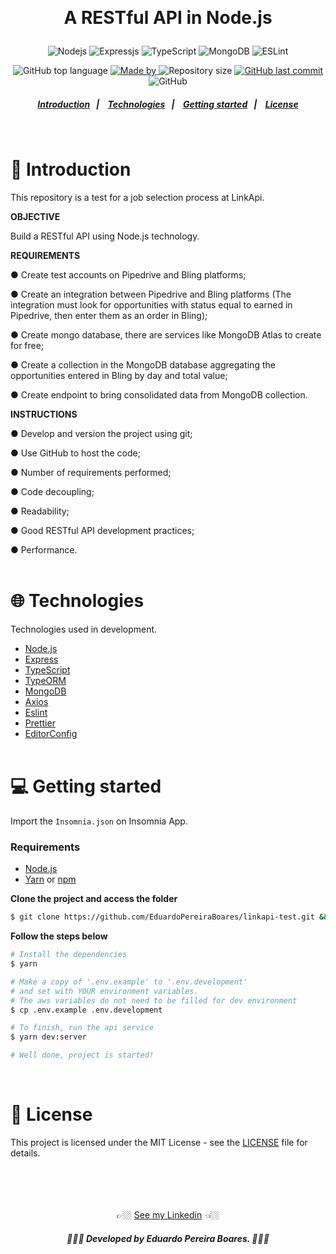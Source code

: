 <br><h1 align="center">
A RESTful API in Node.js

</h1>

<p align="center">
  <img alt="Nodejs" src="https://img.shields.io/badge/node.js-%2343853D.svg?style=for-the-badge&logo=node.js&logoColor=white"/>

  <img alt="Expressjs" src="https://img.shields.io/badge/express.js-%23404d59.svg?style=for-the-badge&logo=express&logoColor=%2361DAFB"/>

  <img alt="TypeScript" src="https://img.shields.io/badge/typescript%20-%23007ACC.svg?&style=for-the-badge&logo=typescript&logoColor=white"/>

   <img alt="MongoDB" src="https://img.shields.io/badge/MongoDB-%234ea94b.svg?style=for-the-badge&logo=mongodb&logoColor=white"/>

  <img alt="ESLint" src="https://img.shields.io/badge/ESLint-4B3263?style=for-the-badge&logo=eslint&logoColor=white" />
</p>

<p align="center">
  <img alt="GitHub top language" src="https://img.shields.io/github/languages/top/EduardoPereiraBoares/linkapi-test?color=7e3ace">

  <a href="https://www.linkedin.com/in/EduardoPereiraBoares/" target="_blank" rel="noopener noreferrer">
    <img alt="Made by" src="https://img.shields.io/badge/made%20by-Eduardo%20Pereira%20Boares-%23?color=7e3ace">
  </a>

  <img alt="Repository size" src="https://img.shields.io/github/repo-size/EduardoPereiraBoares/linkapi-test?color=7e3ace">

  <a href="https://github.com/EduardoPereiraBoares/linkapi-test/commits/master">
    <img alt="GitHub last commit" src="https://img.shields.io/github/last-commit/EduardoPereiraBoares/linkapi-test?color=7e3ace">
  </a>

   <img alt="GitHub" src="https://img.shields.io/github/license/EduardoPereiraBoares/linkapi-test?color=7e3ace">
</p>

<h5 align="center">
  <a href="#-introduction">Introduction</a>&nbsp;&nbsp;&nbsp;|&nbsp;&nbsp;&nbsp;
  <a href="#-technologies">Technologies</a>&nbsp;&nbsp;&nbsp;|&nbsp;&nbsp;&nbsp;
  <a href="#-getting-started">Getting started</a>&nbsp;&nbsp;&nbsp;|&nbsp;&nbsp;&nbsp;
  <a href="#-license">License</a>
</h5><br>

# 📖 Introduction<br>

This repository is a test for a job selection process at LinkApi.

**OBJECTIVE**

Build a RESTful API using Node.js technology.<br>

**REQUIREMENTS**

● Create test accounts on Pipedrive and Bling platforms;

● Create an integration between Pipedrive and Bling platforms (The integration must look for opportunities with status equal to earned in Pipedrive, then enter them as an order in Bling);

● Create mongo database, there are services like MongoDB Atlas to create for free;

● Create a collection in the MongoDB database aggregating the opportunities entered in Bling by day and total value;

● Create endpoint to bring consolidated data from MongoDB collection.<br>

**INSTRUCTIONS**

● Develop and version the project using git;

● Use GitHub to host the code;

● Number of requirements performed;

● Code decoupling;

● Readability;

● Good RESTful API development practices;

● Performance.<br><br>

# 🌐 Technologies<br>

Technologies used in development.

-   [Node.js](https://nodejs.org/en/)
-   [Express](https://expressjs.com/pt-br/)
-   [TypeScript](https://www.typescriptlang.org/)
-   [TypeORM](https://typeorm.io/#/)
-   [MongoDB](https://www.mongodb.com/pt-br)
-   [Axios](https://github.com/axios/axios)
-   [Eslint](https://eslint.org/)
-   [Prettier](https://prettier.io/)
-   [EditorConfig](https://editorconfig.org/)<br><br>

# 💻 Getting started<br>

Import the `Insomnia.json` on Insomnia App.

### Requirements

-   [Node.js](https://nodejs.org/en/)
-   [Yarn](https://classic.yarnpkg.com/) or [npm](https://www.npmjs.com/)

**Clone the project and access the folder**

```bash
$ git clone https://github.com/EduardoPereiraBoares/linkapi-test.git && cd linkapi-test
```

**Follow the steps below**

```bash
# Install the dependencies
$ yarn

# Make a copy of '.env.example' to '.env.development'
# and set with YOUR environment variables.
# The aws variables do not need to be filled for dev environment
$ cp .env.example .env.development

# To finish, run the api service
$ yarn dev:server

# Well done, project is started!
```

<br>

# 📝 License

This project is licensed under the MIT License - see the [LICENSE](LICENSE) file for details.<br><br><br><br><br>

<div align="center">
👉🏼 <a href="https://www.linkedin.com/in/eduardo-pereira-boares/">See my Linkedin</a> 👈🏼
<h5 align="center"> 👨🏻‍💻 Developed by Eduardo Pereira Boares. 👨🏻‍💻</h5>
<div>
